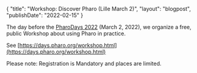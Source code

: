 {
"title": "Workshop: Discover Pharo (Lille March 2)",
"layout": "blogpost",
"publishDate": "2022-02-15"
}

The day before the [PharoDays 2022](https://days.pharo.org) \(March 2, 2022\), we organize a free, public Workshop about using Pharo in practice.

See [https://days.pharo.org/workshop.html](https://days.pharo.org/workshop.html)

Please note: Registration is Mandatory and places are limited.
